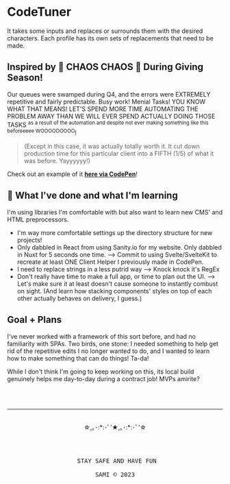 # CodeTuner

It takes some inputs and replaces or surrounds them with the desired characters.
Each profile has its own sets of replacements that need to be made.

## Inspired by 🤡 CHAOS CHAOS 🤡 During Giving Season!
Our queues were swamped during Q4, and the errors were EXTREMELY repetitive and fairly predictable. Busy work! Menial Tasks! YOU KNOW WHAT THAT MEANS! LET'S SPEND MORE TIME AUTOMATING THE PROBLEM AWAY THAN WE WILL EVER SPEND ACTUALLY DOING THOSE TASKS <sup>as a result of the automation and despite not ever making something like this beforeeeee WOOOOOOOOO</sup>! 

> (Except in this case, it was actually totally worth it. It cut down production time for this particular client into a FIFTH (1/5) of what it was before. Yayyyyyy!)

Check out an example of it **[here via CodePen](www.google.com)**!

## 🔖 What I've done and what I'm learning

I'm using libraries I'm comfortable with but also want to learn new CMS' and HTML preprocessors.

- I'm way more comfortable settings up the directory structure for new projects!
- Only dabbled in React from using Sanity.io for my website. Only dabbled in Nuxt for 5 seconds one time. --> Commit to using Svelte/SvelteKit to recreate at least ONE Client Helper I previously made in CodePen.
- I need to replace strings in a less putrid way --> Knock knock it's RegEx
- Don't really have time to make a full app, or time to plan out the UI. --> Let's make sure it at least doesn't cause someone to instantly combust on sight. (And learn how stacking components' styles on top of each other actually behaves on delivery, I guess.)

## Goal + Plans

I've never worked with a framework of this sort before, and had no familiarity with SPAs. Two birds, one stone: I needed something to help get rid of the repetitive edits I no longer wanted to do, and I wanted to learn how to make something that can do things! Ta-da!

While I don't think I'm going to keep working on this, its local build genuinely helps me day-to-day during a contract job! MVPs amirite?


<br><br>
<hr>
<p align="center"><br>☆,｡･:*:･ﾟ’★,｡･:*:･ﾟ’☆<br><br></p><pre> <p align="center"> STAY SAFE AND HAVE FUN<br><br>SAMI &copy; 2023</p></pre>



